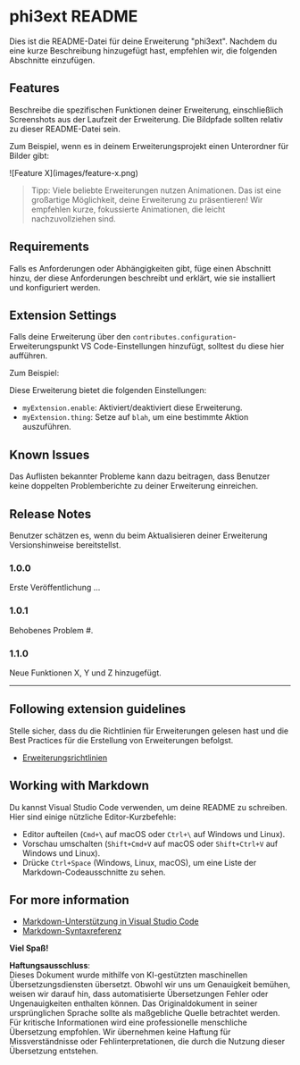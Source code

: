 # phi3ext README

Dies ist die README-Datei für deine Erweiterung "phi3ext". Nachdem du eine kurze Beschreibung hinzugefügt hast, empfehlen wir, die folgenden Abschnitte einzufügen.

## Features

Beschreibe die spezifischen Funktionen deiner Erweiterung, einschließlich Screenshots aus der Laufzeit der Erweiterung. Die Bildpfade sollten relativ zu dieser README-Datei sein.

Zum Beispiel, wenn es in deinem Erweiterungsprojekt einen Unterordner für Bilder gibt:

\!\[Feature X\]\(images/feature-x.png\)

> Tipp: Viele beliebte Erweiterungen nutzen Animationen. Das ist eine großartige Möglichkeit, deine Erweiterung zu präsentieren! Wir empfehlen kurze, fokussierte Animationen, die leicht nachzuvollziehen sind.

## Requirements

Falls es Anforderungen oder Abhängigkeiten gibt, füge einen Abschnitt hinzu, der diese Anforderungen beschreibt und erklärt, wie sie installiert und konfiguriert werden.

## Extension Settings

Falls deine Erweiterung über den `contributes.configuration`-Erweiterungspunkt VS Code-Einstellungen hinzufügt, solltest du diese hier aufführen.

Zum Beispiel:

Diese Erweiterung bietet die folgenden Einstellungen:

* `myExtension.enable`: Aktiviert/deaktiviert diese Erweiterung.
* `myExtension.thing`: Setze auf `blah`, um eine bestimmte Aktion auszuführen.

## Known Issues

Das Auflisten bekannter Probleme kann dazu beitragen, dass Benutzer keine doppelten Problemberichte zu deiner Erweiterung einreichen.

## Release Notes

Benutzer schätzen es, wenn du beim Aktualisieren deiner Erweiterung Versionshinweise bereitstellst.

### 1.0.0

Erste Veröffentlichung ...

### 1.0.1

Behobenes Problem #.

### 1.1.0

Neue Funktionen X, Y und Z hinzugefügt.

---

## Following extension guidelines

Stelle sicher, dass du die Richtlinien für Erweiterungen gelesen hast und die Best Practices für die Erstellung von Erweiterungen befolgst.

* [Erweiterungsrichtlinien](https://code.visualstudio.com/api/references/extension-guidelines?WT.mc_id=aiml-137032-kinfeylo)

## Working with Markdown

Du kannst Visual Studio Code verwenden, um deine README zu schreiben. Hier sind einige nützliche Editor-Kurzbefehle:

* Editor aufteilen (`Cmd+\` auf macOS oder `Ctrl+\` auf Windows und Linux).
* Vorschau umschalten (`Shift+Cmd+V` auf macOS oder `Shift+Ctrl+V` auf Windows und Linux).
* Drücke `Ctrl+Space` (Windows, Linux, macOS), um eine Liste der Markdown-Codeausschnitte zu sehen.

## For more information

* [Markdown-Unterstützung in Visual Studio Code](http://code.visualstudio.com/docs/languages/markdown?WT.mc_id=aiml-137032-kinfeylo)
* [Markdown-Syntaxreferenz](https://help.github.com/articles/markdown-basics/)

**Viel Spaß!**

**Haftungsausschluss**:  
Dieses Dokument wurde mithilfe von KI-gestützten maschinellen Übersetzungsdiensten übersetzt. Obwohl wir uns um Genauigkeit bemühen, weisen wir darauf hin, dass automatisierte Übersetzungen Fehler oder Ungenauigkeiten enthalten können. Das Originaldokument in seiner ursprünglichen Sprache sollte als maßgebliche Quelle betrachtet werden. Für kritische Informationen wird eine professionelle menschliche Übersetzung empfohlen. Wir übernehmen keine Haftung für Missverständnisse oder Fehlinterpretationen, die durch die Nutzung dieser Übersetzung entstehen.